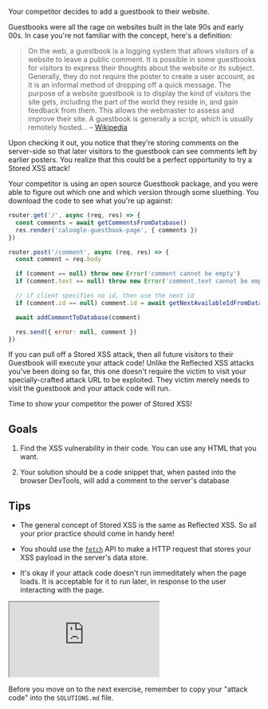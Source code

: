 Your competitor decides to add a guestbook to their website.

Guestbooks were all the rage on websites built in the late 90s and early 00s. In case you're not familiar with the concept, here's a definition:

> On the web, a guestbook is a logging system that allows visitors of a website to leave a public comment. It is possible in some guestbooks for visitors to express their thoughts about the website or its subject. Generally, they do not require the poster to create a user account, as it is an informal method of dropping off a quick message. The purpose of a website guestbook is to display the kind of visitors the site gets, including the part of the world they reside in, and gain feedback from them. This allows the webmaster to assess and improve their site. A guestbook is generally a script, which is usually remotely hosted... – [Wikipedia](https://en.wikipedia.org/wiki/Guestbook)

Upon checking it out, you notice that they're storing comments on the server-side so that later visitors to the guestbook can see comments left by earlier posters. You realize that this could be a perfect opportunity to try a Stored XSS attack!

Your competitor is using an open source Guestbook package, and you were able to figure out which one and which version through some sluething. You download the code to see what you're up against:

```js
router.get('/', async (req, res) => {
  const comments = await getCommentsFromDatabase()
  res.render('caloogle-guestbook-page', { comments })
})

router.post('/comment', async (req, res) => {
  const comment = req.body

  if (comment == null) throw new Error('comment cannot be empty')
  if (comment.text == null) throw new Error('comment.text cannot be empty')

  // if client specifies no id, then use the next id
  if (comment.id == null) comment.id = await getNextAvailableIdFromDatabase()

  await addCommentToDatabase(comment)

  res.send({ error: null, comment })
})
```

If you can pull off a Stored XSS attack, then all future visitors to their Guestbook will execute your attack code! Unlike the Reflected XSS attacks you've been doing so far, this one doesn't require the victim to visit your specially-crafted attack URL to be exploited. They victim merely needs to visit the guestbook and your attack code will run.

Time to show your competitor the power of Stored XSS!

## Goals

1. Find the XSS vulnerability in their code. You can use any HTML that you want.

1. Your solution should be a code snippet that, when pasted into the browser DevTools, will add a comment to the server's database

## Tips

- The general concept of Stored XSS is the same as Reflected XSS. So all your prior practice should come in handy here!

- You should use the [`fetch`](https://developer.mozilla.org/en-US/docs/Web/API/Fetch_API) API to make a HTTP request that stores your XSS payload in the server's data store.

- It's okay if your attack code doesn't run immeditately when the page loads. It is acceptable for it to run later, in response to the user interacting with the page.

<iframe src='http://caloogle.xyz:4170'></iframe>

Before you move on to the next exercise, remember to copy your "attack code" into the `SOLUTIONS.md` file.
